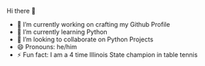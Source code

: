 Hi there 👋

- 🔭 I’m currently working on crafting my Github Profile
- 🌱 I’m currently learning Python
- 👯 I’m looking to collaborate on Python Projects 
- 😄 Pronouns: he/him
- ⚡ Fun fact: I am a 4 time Illinois State champion in table tennis

